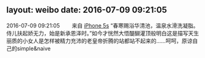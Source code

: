 layout: weibo
date: 2016-07-09 09:21:05
---
2016-07-09 09:21:05  &nbsp;&nbsp;&nbsp;&nbsp;&nbsp;&nbsp; 来自 <a href="sinaweibo://customweibosource" rel="nofollow">iPhone 5s</a>
“春寒赐浴华清池，温泉水滑洗凝脂。侍儿扶起娇无力，始是新承恩泽时。”如今才恍然大悟醍醐灌顶般明白这是描写天生丽质的小女人是怎样被精力充沛的老皇帝折腾的站都站不起来的……呵呵，原谅自己的simple&naive ​​​
